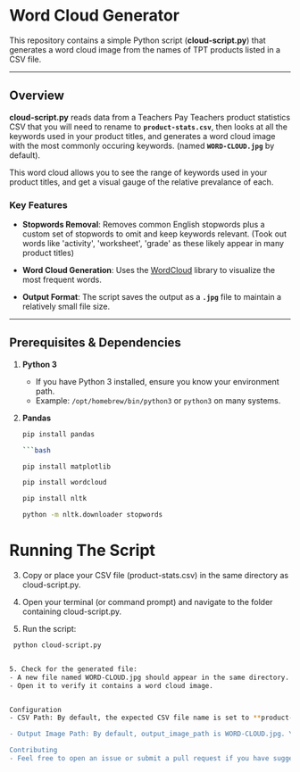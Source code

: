 # Word Cloud Generator

This repository contains a simple Python script (**cloud-script.py**) that generates a word cloud image from the names of TPT products listed in a CSV file.

---

## Overview

**cloud-script.py** reads data from a Teachers Pay Teachers product statistics CSV that you will need to rename to **`product-stats.csv`**, then looks at all the keywords used in your product titles, and generates a word cloud image with the most commonly occuring keywords. (named **`WORD-CLOUD.jpg`** by default).  

This word cloud allows you to see the range of keywords used in your product titles, and get a visual gauge of the relative prevalance of each. 

### Key Features

- **Stopwords Removal**: Removes common English stopwords plus a custom set of stopwords to omit and keep keywords relevant. (Took out words like 'activity', 'worksheet', 'grade' as these likely appear in many product titles)

- **Word Cloud Generation**: Uses the [WordCloud](https://pypi.org/project/wordcloud/) library to visualize the most frequent words.  

- **Output Format**: The script saves the output as a **`.jpg`** file to maintain a relatively small file size.  

---

## Prerequisites & Dependencies

1. **Python 3**  
   - If you have Python 3 installed, ensure you know your environment path.  
   - Example: `/opt/homebrew/bin/python3` or `python3` on many systems.

2. **Pandas**  
   ```bash
   pip install pandas

   ```bash

   pip install matplotlib

   pip install wordcloud

   pip install nltk

   python -m nltk.downloader stopwords


# Running The Script

3. Copy or place your CSV file (product-stats.csv) in the same directory as cloud-script.py.

4. Open your terminal (or command prompt) and navigate to the folder containing cloud-script.py.

5. Run the script: 

  ```bash
   python cloud-script.py


5. Check for the generated file:
 - A new file named WORD-CLOUD.jpg should appear in the same directory.
 - Open it to verify it contains a word cloud image.


Configuration
 - CSV Path: By default, the expected CSV file name is set to **product-stats.csv**. It's recommended to simply change the CSV file name of your product-stats download, but you can also edit this at the top of cloud-script.py if you want your CSV named differently.

 - Output Image Path: By default, output_image_path is WORD-CLOUD.jpg. You can also change this if you prefer a different filename or file path.

Contributing
 - Feel free to open an issue or submit a pull request if you have suggestions to improve functionality or clarity.



